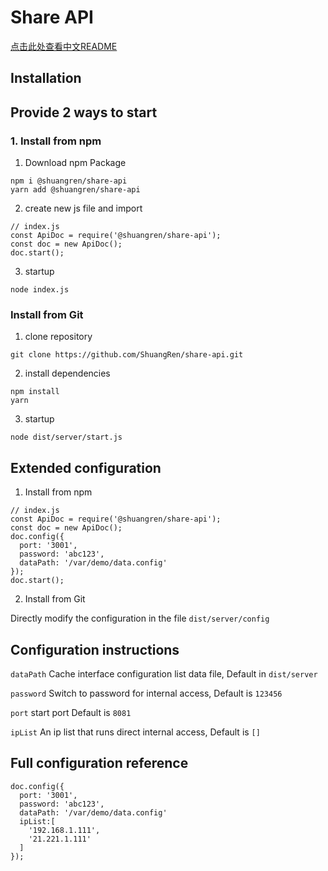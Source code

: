 # Share API

[点击此处查看中文README](/README_CN.md)

## Installation

## Provide 2 ways to start

### 1. Install from npm

1. Download npm Package

```
npm i @shuangren/share-api
yarn add @shuangren/share-api
```

2. create new js file and import

```
// index.js
const ApiDoc = require('@shuangren/share-api');
const doc = new ApiDoc();
doc.start();
```

3. startup

```
node index.js
```

### Install from Git

1. clone  repository

```
git clone https://github.com/ShuangRen/share-api.git
```
2. install dependencies

```
npm install
yarn
```

3. startup

```
node dist/server/start.js
```

## Extended configuration

1. Install from npm

```
// index.js
const ApiDoc = require('@shuangren/share-api');
const doc = new ApiDoc();
doc.config({
  port: '3001',
  password: 'abc123',
  dataPath: '/var/demo/data.config'
});
doc.start();
```

2. Install from Git 

Directly modify the configuration in the file `dist/server/config` 


## Configuration instructions

`dataPath`  Cache interface configuration list data file, Default in `dist/server` 

`password` Switch to password for internal access, Default is `123456`

`port` start port  Default is `8081`

`ipList` An ip list that runs direct internal access, Default is `[]`

## Full configuration reference

```
doc.config({
  port: '3001',
  password: 'abc123',
  dataPath: '/var/demo/data.config'
  ipList:[
    '192.168.1.111',
    '21.221.1.111'
  ]
});
```
